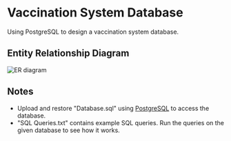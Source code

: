 # Vaccination System Database
Using PostgreSQL to design a vaccination system database.

## Entity Relationship Diagram
![ER diagram](https://user-images.githubusercontent.com/44198617/124952275-a0aabd80-e003-11eb-9580-f014a5ced823.png)

## Notes
- Upload and restore "Database.sql" using [PostgreSQL](https://www.postgresql.org/) to access the database.
- "SQL Queries.txt" contains example SQL queries. Run the queries on the given database to see how it works.
